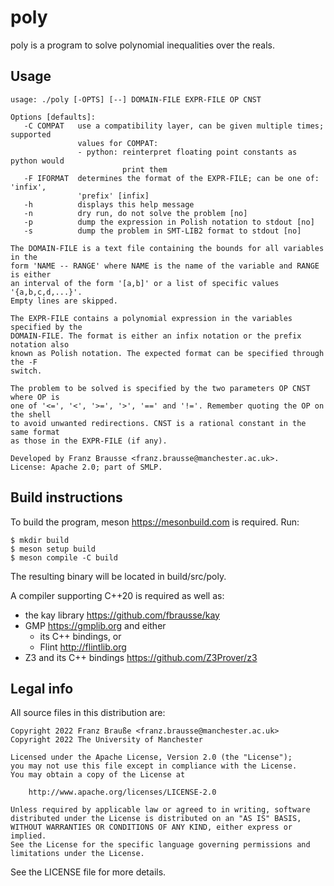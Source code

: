 # poly

poly is a program to solve polynomial inequalities over the reals.

## Usage

```
usage: ./poly [-OPTS] [--] DOMAIN-FILE EXPR-FILE OP CNST

Options [defaults]:
   -C COMPAT   use a compatibility layer, can be given multiple times; supported
               values for COMPAT:
               - python: reinterpret floating point constants as python would
                         print them
   -F IFORMAT  determines the format of the EXPR-FILE; can be one of: 'infix',
               'prefix' [infix]
   -h          displays this help message
   -n          dry run, do not solve the problem [no]
   -p          dump the expression in Polish notation to stdout [no]
   -s          dump the problem in SMT-LIB2 format to stdout [no]

The DOMAIN-FILE is a text file containing the bounds for all variables in the
form 'NAME -- RANGE' where NAME is the name of the variable and RANGE is either
an interval of the form '[a,b]' or a list of specific values '{a,b,c,d,...}'.
Empty lines are skipped.

The EXPR-FILE contains a polynomial expression in the variables specified by the
DOMAIN-FILE. The format is either an infix notation or the prefix notation also
known as Polish notation. The expected format can be specified through the -F
switch.

The problem to be solved is specified by the two parameters OP CNST where OP is
one of '<=', '<', '>=', '>', '==' and '!='. Remember quoting the OP on the shell
to avoid unwanted redirections. CNST is a rational constant in the same format
as those in the EXPR-FILE (if any).

Developed by Franz Brausse <franz.brausse@manchester.ac.uk>.
License: Apache 2.0; part of SMLP.
```

## Build instructions

To build the program, meson <https://mesonbuild.com> is required.
Run:

	$ mkdir build
	$ meson setup build
	$ meson compile -C build

The resulting binary will be located in build/src/poly.

A compiler supporting C++20 is required as well as:

- the kay library <https://github.com/fbrausse/kay>
- GMP <https://gmplib.org> and either
  - its C++ bindings, or
  - Flint <http://flintlib.org>
- Z3 and its C++ bindings <https://github.com/Z3Prover/z3>

## Legal info

All source files in this distribution are:
```
Copyright 2022 Franz Brauße <franz.brausse@manchester.ac.uk>
Copyright 2022 The University of Manchester

Licensed under the Apache License, Version 2.0 (the "License");
you may not use this file except in compliance with the License.
You may obtain a copy of the License at

	http://www.apache.org/licenses/LICENSE-2.0

Unless required by applicable law or agreed to in writing, software
distributed under the License is distributed on an "AS IS" BASIS,
WITHOUT WARRANTIES OR CONDITIONS OF ANY KIND, either express or implied.
See the License for the specific language governing permissions and
limitations under the License.
```
See the LICENSE file for more details.
